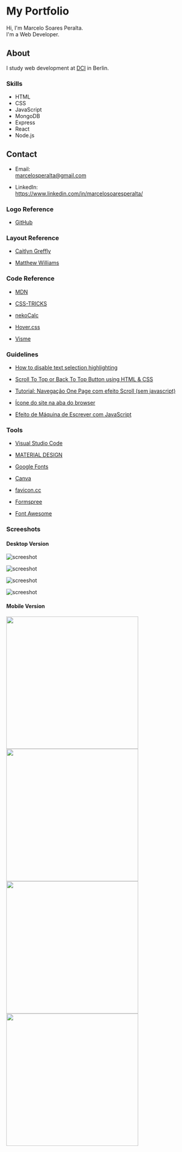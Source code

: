 # My Portfolio

Hi, I'm Marcelo Soares Peralta.  
I'm a Web Developer.  

## **About**

I study web development at [DCI](https://digitalcareerinstitute.org/) in Berlin.

### Skills

- HTML  
- CSS  
- JavaScript  
- MongoDB  
- Express  
- React  
- Node.js  

## **Contact**

- Email:  
marcelosperalta@gmail.com

- LinkedIn:  
https://www.linkedin.com/in/marcelosoaresperalta/

### **Logo Reference**

- [GitHub](https://github.com/logos)

### **Layout Reference**

- [Caitlyn Greffly](https://caitlyngreffly.com/)

- [Matthew Williams](http://findmatthew.com)

### **Code Reference**

- [MDN](https://developer.mozilla.org/en-US/)

- [CSS-TRICKS](https://css-tricks.com/quick-css-trick-how-to-center-an-object-exactly-in-the-center/)

- [nekoCalc](https://nekocalc.com/px-to-rem-converter)

- [Hover.css](http://ianlunn.github.io/Hover/)

- [Visme](https://visme.co/blog/website-color-schemes/)

### **Guidelines**

- [How to disable text selection highlighting](https://stackoverflow.com/questions/826782/how-to-disable-text-selection-highlighting)  

- [Scroll To Top or Back To Top Button using HTML & CSS](https://www.codingnepalweb.com/2020/04/scroll-to-top-or-back-to-top-button.html)  

- [Tutorial: Navegação One Page com efeito Scroll (sem javascript)](https://www.youtube.com/watch?v=QiI6PbD6Ei4)  

- [Ícone do site na aba do browser](http://henriquecorrea.com/news/Icone_do_site_na_aba_do_browser)  

- [Efeito de Máquina de Escrever com JavaScript](https://www.youtube.com/watch?v=zx2axQoY_YM)  

### **Tools**

- [Visual Studio Code](https://code.visualstudio.com/)

- [MATERIAL DESIGN](https://material.io/)

- [Google Fonts](https://fonts.google.com/)

- [Canva](https://www.canva.com/)

- [favicon.cc](https://www.favicon.cc/)

- [Formspree](https://formspree.io/)

- [Font Awesome](https://fontawesome.com/)

### **Screeshots**

#### Desktop Version

![screeshot](./images/screenshot_page_home.png)  

![screeshot](./images/screenshot_page_about.png)  

![screeshot](./images/screenshot_page_portfolio.png)  

![screeshot](./images/screenshot_page_contact.png)  

#### Mobile Version

<div>
 <img src="./images/screenshot_mobile_home.png" width="350px"/>
 <img src="./images/screenshot_mobile_about.png" width="350px"/>
 <img src="./images/screenshot_mobile_portfolio.png" width="350px"/>
 <img src="./images/screenshot_mobile_contact.png" width="350px"/>
</div>

<!-- 
![screeshot](./images/screenshot_mobile_home.png)  
![screeshot](./images/screenshot_mobile_about.png)  
![screeshot](./images/screenshot_mobile_portfolio.png)  
![screeshot](./images/screenshot_mobile_contact.png)   
-->